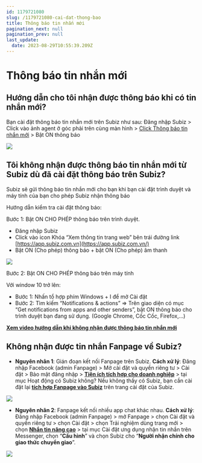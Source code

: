 ```yaml
---
id: 1179721080
slug: /1179721080-cai-dat-thong-bao
title: Thông báo tin nhắn mới
pagination_next: null
pagination_prev: null
last_update:
  date: 2023-08-29T10:55:39.209Z
---
```


# Thông báo tin nhắn mới

## Hướng dẫn cho tôi nhận được thông báo khi có tin nhắn mới?


Bạn cài đặt thông báo tin nhắn mới trên Subiz như sau: Đăng nhập Subiz > Click vào ảnh agent ở góc phải trên cùng màn hình > [Click Thông báo tin nhắn mới](https://app.subiz.com.vn/profile/setting-notification) > Bật ON thông báo




![](https://vcdn.subiz-cdn.com/file/3ba4748f976df91980b890cfe4a60ec9e06872121033141db5fda81fd4d44a49_acpxkgumifuoofoosble)

## Tôi không nhận được thông báo tin nhắn mới từ Subiz dù đã cài đặt thông báo trên Subiz?


Subiz sẽ gửi thông báo tin nhắn mới cho bạn khi bạn cài đặt trình duyệt và máy tính của bạn cho phép Subiz nhận thông báo



Hướng dẫn kiểm tra cài đặt thông báo:



Bước 1: Bật ON CHO PHÉP thông báo trên trình duyệt.

- Đăng nhập Subiz
- Click vào icon Khóa “Xem thông tin trang web” bên trái đường link [https://app.subiz.com.vn](https://app.subiz.com.vn/)
- Bật ON (Cho phép) thông báo + bật ON (Cho phép) âm thanh


![](https://vcdn.subiz-cdn.com/file/4b2492b4858581bad65344155d5b83a63d3d5fb24a87dfb2f09c9406fed43a98_acpxkgumifuoofoosble)




Bước 2: Bật ON CHO PHÉP thông báo trên máy tính

Với window 10 trở lên: 

- Bước 1: Nhấn tổ hợp phím Windows + I để mở Cài đặt
- Bước 2: Tìm kiếm “Notifications & actions” => Trên giao diện có mục “Get notifications from apps and other senders”, bật ON thông báo cho trình duyệt bạn đang sử dụng. (Google Chrome, Cốc Cốc, Firefox,...)

**[Xem video hướng dẫn khi không nhận được thông báo tin nhắn mới](https://www.youtube.com/watch?v=usDLQp7IqHE)**
## Không nhận được tin nhắn Fanpage về Subiz?


- **Nguyên nhân 1**: Gián đoạn kết nối Fanpage trên Subiz. **Cách xử lý**: Đăng nhập Facebook (admin Fanpage) > Mở cài đặt và quyền riêng tư > Cài đặt > Bảo mật đăng nhập > **[Tiện ích tích hợp cho doanh nghiệp](https://www.facebook.com/settings?tab=business_tools&section=active)** > tại mục Hoạt động có Subiz không? Nếu không thấy có Subiz, bạn cần cài đặt lại **[tích hợp Fanpage vào Subiz](https://app.subiz.com.vn/settings/messenger)** trên trang cài đặt của Subiz.




![](https://vcdn.subiz-cdn.com/file/50f8266eb16d82ae130cb2d3bcb5de0b02e35b1bbccc5d54a94d9c7a579d63ca_acpxkgumifuoofoosble)




- **Nguyên nhân 2**: Fanpage kết nối nhiều app chat khác nhau. **Cách xử lý**: Đăng nhập Facebook (admin Fanpage) > mở Fanpage > chọn Cài đặt và quyền riêng tư > chọn Cài đặt > chọn Trải nghiệm dùng trang mới > chọn **[Nhắn tin nâng cao](https://www.facebook.com/settings?tab=advanced_messaging)** > tại mục Cài đặt ưng dụng nhận tin nhắn trên Messenger, chọn “**Cấu hình**” và chọn Subiz cho “**Người nhận chính cho giao thức chuyển giao**”.




![](https://vcdn.subiz-cdn.com/file/e1fcf96f1b98f9e5422863189b4af729218f2f906d4515a50ad2f2823faaf079_acpxkgumifuoofoosble)
